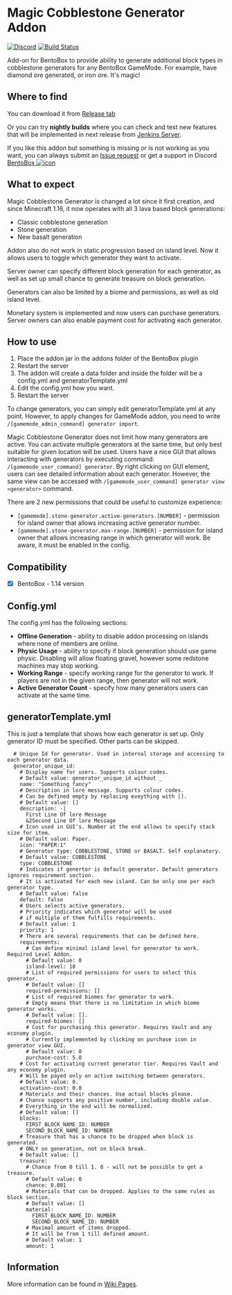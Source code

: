 # Magic Cobblestone Generator Addon
[![Discord](https://img.shields.io/discord/272499714048524288.svg?logo=discord)](https://discord.bentobox.world)
[![Build Status](https://ci.codemc.org/buildStatus/icon?job=BentoBoxWorld/MagicCobblestoneGenerator)](https://ci.codemc.org/job/BentoBoxWorld/job/MagicCobblestoneGenerator/)

Add-on for BentoBox to provide ability to generate additional block types in cobblestone generators for any BentoBox GameMode. For example, have diamond ore generated, or iron ore. It's magic!  

## Where to find

You can download it from [Release tab](https://github.com/BentoBoxWorld/MagicCobblestoneGenerator/releases)

Or you can try **nightly builds** where you can check and test new features that will be implemented in next release from [Jenkins Server](https://ci.codemc.org/job/BentoBoxWorld/job/MagicCobblestoneGenerator/lastStableBuild/).

If you like this addon but something is missing or is not working as you want, you can always submit an [Issue request](https://github.com/BentoBoxWorld/MagicCobblestoneGenerator/issues) or get a support in Discord [BentoBox ![icon](https://avatars2.githubusercontent.com/u/41555324?s=15&v=4)](https://discord.bentobox.world)

## What to expect

Magic Cobblestone Generator is changed a lot since it first creation, and since Minecraft 1.16, it now operates with all 3 lava based block generations:
- Classic cobblestone generation
- Stone generation
- New basalt generation

Addon also do not work in static progression based on island level. Now it allows users to toggle which generator they want to activate.

Server owner can specify different block generation for each generator, as well as set up small chance to generate treasure on block generation.

Generators can also be limited by a biome and permissions, as well as old island level. 

Monetary system is implemented and now users can purchase generators. Server owners can also enable payment cost for activating each generator.

## How to use

1. Place the addon jar in the addons folder of the BentoBox plugin
2. Restart the server
3. The addon will create a data folder and inside the folder will be a config.yml and generatorTemplate.yml
4. Edit the config.yml how you want.
5. Restart the server

To change generators, you can simply edit generatorTemplate.yml at any point. However, to apply changes for GameMode addon, you need to write `/[gamemode_admin_command] generator import`.

Magic Cobblestone Generator does not limit how many generators are active. You can activate multiple generators at the same time, but only best suitable for given location will be used.
Users have a nice GUI that allows interacting with generators by executing command: `/[gamemode_user_command] generator`.
By right clicking on GUI element, users can see detailed information about each generator. However, the same view can be accessed with `/[gamemode_user_command] generator view <generator>` command.

There are 2 new permissions that could be useful to customize experience:
- `[gamemode].stone-generator.active-generators.[NUMBER]` - permission for island owner that allows increasing active generator number.
- `[gamemode].stone-generator.max-range.[NUMBER]` - permission for island owner that allows increasing range in which generator will work. Be aware, it must be enabled in the config.

## Compatibility

- [x] BentoBox - 1.14 version

## Config.yml

The config.yml has the following sections:

* **Offline Generation** - ability to disable addon processing on islands where none of members are online.
* **Physic Usage** - ability to specify if block generation should use game physic. Disabling will allow floating gravel, however some redstone machines may stop working.
* **Working Range** - specify working range for the generator to work. If players are not in the given range, then generator will not work.
* **Active Generator Count** - specify how many generators users can activate at the same time.

## generatorTemplate.yml

This is just a template that shows how each generator is set up.
Only generator ID must be specified. Other parts can be skipped.
```
  # Unique Id for generator. Used in internal storage and accessing to each generator data.
  generator_unique_id: 
    # Display name for users. Supports colour codes.
    # Default value: generator_unique_id without _
    name: "Something fancy"
    # Description in lore message. Supports colour codes.
    # Can be defined empty by replacing eveything with [].
    # Default value: []
    description: -|
      First Line Of lore Message
      &2Second Line Of lore Message
    # Icon used in GUI's. Number at the end allows to specify stack size for item.
    # Default value: Paper.
    icon: "PAPER:1"
    # Generator type: COBBLESTONE, STONE or BASALT. Self explanatory.
    # Default value: COBBLESTONE
    type: COBBLESTONE
    # Indicates if genertor is default generator. Default generators ignores requirement section.
    # It is activated for each new island. Can be only one per each generator type.
    # Default value: false
    default: false
    # Users selects active generators.
    # Priority indicates which generator will be used
    # if multiple of them fulfills requirements.
    # Default value: 1
    priority: 1
    # There are several requirements that can be defined here.
    requirements:
      # Can define minimal island level for generator to work. Required Level Addon.
      # Default value: 0
      island-level: 10
      # List of required permissions for users to select this generator.
      # Default value: []
      required-permissions: []
      # List of required biomes for generator to work.
      # Empty means that there is no limitation in which biome generator works.
      # Default value: [].
      required-biomes: []
      # Cost for purchasing this generator. Requires Vault and any economy plugin.
      # Currently implemented by clicking on purchase icon in generator view GUI.
      # Default value: 0
      purchase-cost: 5.0
    # Cost for activating current generator tier. Requires Vault and any economy plugin.
    # Will be payed only on active switching between generators.
    # Default value: 0.
    activation-cost: 0.0
    # Materials and their chances. Use actual blocks please.
    # Chance supports any positive number, including double value.
    # Everything in the end will be normalized.
    # Default value: []
    blocks:
      FIRST_BLOCK_NAME_ID: NUMBER
      SECOND_BLOCK_NAME_ID: NUMBER
    # Treasure that has a chance to be dropped when block is generated.
    # ONLY on generation, not on block break.
    # Default value: []
    treasure:
      # Chance from 0 till 1. 0 - will not be possible to get a treasure.
      # Default value: 0
      chance: 0.001
      # Materials that can be dropped. Applies to the same rules as block section.
      # Default value: []
      material:
        FIRST_BLOCK_NAME_ID: NUMBER
        SECOND_BLOCK_NAME_ID: NUMBER
      # Maximal amount of items dropped.
      # It will be from 1 till defined amount.
      # Default value: 1
      amount: 1
```

## Information

More information can be found in [Wiki Pages](https://docs.bentobox.world/addons/MagicCobblestoneGenerator/).
